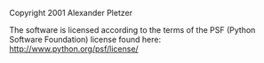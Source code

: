 Copyright 2001 Alexander Pletzer

The software is licensed according to the terms of the PSF (Python Software Foundation) license found here: http://www.python.org/psf/license/